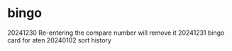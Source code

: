 # bingo
20241230 Re-entering the compare number will remove it
20241231 bingo card for aten
20240102 sort history
